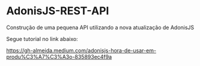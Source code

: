# AdonisJS-REST-API

Construção de uma pequena API utilizando a nova atualização de AdonisJS

Segue tutorial no link abaixo: 

https://gh-almeida.medium.com/adonisjs-hora-de-usar-em-produ%C3%A7%C3%A3o-835893ec4f9a

